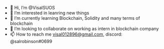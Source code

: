 - 👋 Hi, I’m @VisalSUOS
- 👀 I’m interested in leanring new things 
- 🌱 I’m currently learning Blockchain, Solidity and many terms of blockchain
- 💞️ I’m looking to collaborate on working as intern in blockchain company
- 📫 How to reach me visal012896@gmail.com, discord: @salrobinson#0699

<!---
VisalSUOS/VisalSUOS is a ✨ special ✨ repository because its `README.md` (this file) appears on your GitHub profile.
You can click the Preview link to take a look at your changes.
--->
